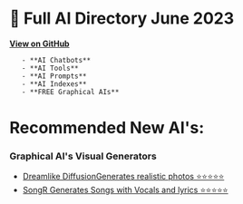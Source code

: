 <p align="center"><h1>🧠 Full AI Directory June 2023</h1></p>

**[View on GitHub](https://github.com/6rz6/AI-Directory-2023/releases/tag/chatgpt)** 
<br/>
       
       - **AI Chatbots**    
       - **AI Tools**            
       - **AI Prompts**            
       - **AI Indexes**
       - **FREE Graphical AIs**

# Recommended New AI's: <h3>Graphical AI's Visual Generators</h3>
* [Dreamlike DiffusionGenerates realistic photos  ⭐⭐⭐⭐⭐](https://diffusionart.co/dreamlike-diffusion/) 
* [SongR Generates Songs with Vocals and lyrics   ⭐⭐⭐⭐⭐](https://app.songr.ai/) 
 





